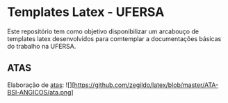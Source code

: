 # Templates Latex - UFERSA
Este repositório tem como objetivo disponibilizar um arcabouço de templates latex desenvolvidos para comtemplar a documentações básicas do trabalho na UFERSA.

## ATAS
Elaboração de [atas](https://github.com/zegildo/latex/tree/master/ATA-BSI-ANGICOS):
![][https://github.com/zegildo/latex/blob/master/ATA-BSI-ANGICOS/ata.png]

